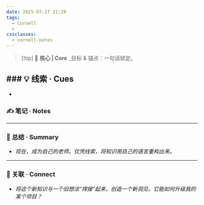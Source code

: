 ```yaml
---
date: 2025-07-17 21:29
tags:
  - Cornell
  - 
cssclasses:
  - cornell-notes
---
```

> [!tip] 🎯 **核心 | Core** _目标 & 锚点：一句话锁定。
> 

## ### 💡 线索 · Cues


-
### ✍️ 笔记 · Notes


---
### 📜 总结 · Summary

- _现在，成为自己的老师。仅凭线索，将知识用自己的语言重构出来。_
    


---
### 🔗 关联 · Connect

- _将这个新知识与一个旧想法“焊接”起来，创造一个新洞见。它能如何升级我的某个项目？_
